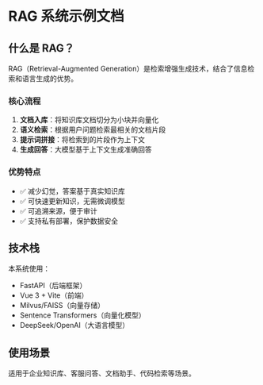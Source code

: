 # RAG 系统示例文档

## 什么是 RAG？

RAG（Retrieval-Augmented Generation）是检索增强生成技术，结合了信息检索和语言生成的优势。

### 核心流程

1. **文档入库**：将知识库文档切分为小块并向量化
2. **语义检索**：根据用户问题检索最相关的文档片段
3. **提示词拼接**：将检索到的片段作为上下文
4. **生成回答**：大模型基于上下文生成准确回答

### 优势特点

- ✅ 减少幻觉，答案基于真实知识库
- ✅ 可快速更新知识，无需微调模型
- ✅ 可追溯来源，便于审计
- ✅ 支持私有部署，保护数据安全

## 技术栈

本系统使用：
- FastAPI（后端框架）
- Vue 3 + Vite（前端）
- Milvus/FAISS（向量存储）
- Sentence Transformers（向量化模型）
- DeepSeek/OpenAI（大语言模型）

## 使用场景

适用于企业知识库、客服问答、文档助手、代码检索等场景。

